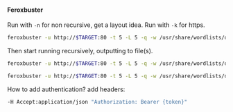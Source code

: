 #### Feroxbuster
Run with `-n` for non recursive, get a layout idea.
Run with `-k` for https.
```bash - kali
feroxbuster -u http://$TARGET:80 -t 5 -L 5 -q -w /usr/share/wordlists/dirb/common.txt -n
```
Then start running recursively, outputting to file(s).
```bash - kali
feroxbuster -u http://$TARGET:80 -t 5 -L 5 -q -w /usr/share/wordlists/dirb/common.txt -o feroxbuster-COMMON.txt --extract-links
```
```bash - kali
feroxbuster -u http://$TARGET:80 -t 5 -L 5 -q -w /usr/share/wordlists/dirbuster/directory-list-2.3-medium.txt -o feroxbuster-MEDIUM.txt --extract-links
```
How to add authentication?
add headers:
```bash - kali
-H Accept:application/json "Authorization: Bearer {token}"
```